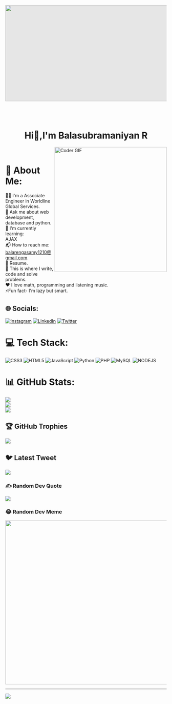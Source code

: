 <img style="display: block;-webkit-user-select: none;margin: auto;background-color: hsl(0, 0%, 90%);" src="https://user-images.githubusercontent.com/74038190/212750672-2f3f2b50-c84f-4ed8-a60a-849ae69ff9df.gif" height=300 width=900><br><br><br>
<h1 align="center">Hi👋,I'm Balasubramaniyan R </h1> 
<img alt="Coder GIF" align=right height=390 width=350 margin-top=100px src="https://cdn.dribbble.com/users/730703/screenshots/6581243/avento.gif"><br>

# 💫 About Me:
👨‍🎓 I'm a Associate Engineer in Worldline Global Services.<br>💬 Ask me about web development, database and python.<br>🌱 I'm currently learning:<br>AJAX<br>📬 How to reach me: balarengasamy1210@gmail.com.<br>📝 Resume.<br>💪 This is where I write, code and solve problems.<br>❤️ I love math, programming and listening music.<br>⚡Fun fact- I'm lazy but smart.


## 🌐 Socials:
[![Instagram](https://img.shields.io/badge/Instagram-%23E4405F.svg?logo=Instagram&logoColor=white)](https://instagram.com/its_bala77) [![LinkedIn](https://img.shields.io/badge/LinkedIn-%230077B5.svg?logo=linkedin&logoColor=white)](https://linkedin.com/in/balasubramaniyan-r-b110591b8) [![Twitter](https://img.shields.io/badge/Twitter-%231DA1F2.svg?logo=Twitter&logoColor=white)](https://twitter.com/itsbala77) 

# 💻 Tech Stack:
![CSS3](https://img.shields.io/badge/css3-%231572B6.svg?style=for-the-badge&logo=css3&logoColor=white) ![HTML5](https://img.shields.io/badge/html5-%23E34F26.svg?style=for-the-badge&logo=html5&logoColor=white) ![JavaScript](https://img.shields.io/badge/javascript-%23323330.svg?style=for-the-badge&logo=javascript&logoColor=%23F7DF1E) ![Python](https://img.shields.io/badge/python-3670A0?style=for-the-badge&logo=python&logoColor=ffdd54) ![PHP](https://img.shields.io/badge/php-%23777BB4.svg?style=for-the-badge&logo=php&logoColor=white) ![MySQL](https://img.shields.io/badge/mysql-%2300f.svg?style=for-the-badge&logo=mysql&logoColor=white) ![NODEJS](https://img.shields.io/badge/nodejs-%23E34F26.svg?style=for-the-badge&logo=nodejs&logoColor=white)
# 📊 GitHub Stats:
![](https://github-readme-stats.vercel.app/api?username=itsbala1210&theme=radical&hide_border=true&include_all_commits=true&count_private=true)<br/>
![](https://github-readme-streak-stats.herokuapp.com/?user=itsbala1210&theme=radical&hide_border=true)<br/>
![](https://github-readme-stats.vercel.app/api/top-langs/?username=itsbala1210&theme=radical&hide_border=true&include_all_commits=true&count_private=true&layout=compact)

## 🏆 GitHub Trophies
![](https://github-profile-trophy.vercel.app/?username=itsbala1210&theme=radical&no-frame=false&no-bg=true&margin-w=4)

## 🐦 Latest Tweet
[![](https://gtce.itsvg.in/api?username=itsbala77)](https://github.com/VishwaGauravIn/github-twitter-card-embed)

### ✍️ Random Dev Quote
![](https://quotes-github-readme.vercel.app/api?type=horizontal&theme=radical)

### 😂 Random Dev Meme
<img src="https://rm.up.railway.app/" width="512px"/>

---
[![](https://visitcount.itsvg.in/api?id=itsbala1210&icon=0&color=0)](https://visitcount.itsvg.in)

<!-- Proudly created with GPRM ( https://gprm.itsvg.in ) -->
